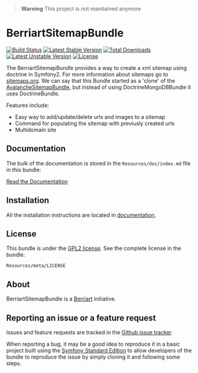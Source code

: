> **Warning**
> This project is not maintained anymore

# BerriartSitemapBundle

[![Build Status](https://travis-ci.org/artberri/BerriartSitemapBundle.svg?branch=master)](https://travis-ci.org/artberri/BerriartSitemapBundle) 
[![Latest Stable Version](https://poser.pugx.org/berriart/sitemap-bundle/v/stable)](https://packagist.org/packages/berriart/sitemap-bundle)
[![Total Downloads](https://poser.pugx.org/berriart/sitemap-bundle/downloads)](https://packagist.org/packages/berriart/sitemap-bundle)
[![Latest Unstable Version](https://poser.pugx.org/berriart/sitemap-bundle/v/unstable)](https://packagist.org/packages/berriart/sitemap-bundle)
[![License](https://poser.pugx.org/berriart/sitemap-bundle/license)](https://packagist.org/packages/berriart/sitemap-bundle)

The BerriartSitemapBundle provides a way to create a xml sitemap using doctrine in Symfony2.
For more information about sitemaps go to [sitemaps.org](http://www.sitemaps.org/). We can
say that this Bundle started as a 'clone' of the [AvalancheSitemapBundle](https://github.com/avalanche123/AvalancheSitemapBundle), but instead of using
DoctrineMongoDBBundle it uses DoctrineBundle.

Features include:

- Easy way to add/update/delete urls and images to a sitemap
- Command for populating the sitemap with previusly created urls
- Multidomain site

## Documentation

The bulk of the documentation is stored in the `Resources/doc/index.md`
file in this bundle:

[Read the Documentation](https://github.com/artberri/BerriartSitemapBundle/blob/master/Resources/doc/index.md)

## Installation

All the installation instructions are located in [documentation](https://github.com/artberri/BerriartSitemapBundle/blob/master/Resources/doc/index.md).

## License

This bundle is under the [GPL2 license](https://github.com/artberri/BerriartSitemapBundle/blob/master/Resources/meta/LICENSE). See the complete license in the bundle:

```
Resources/meta/LICENSE
```

## About

BerriartSitemapBundle is a [Berriart](http://www.berriart.com) initiative.

## Reporting an issue or a feature request

Issues and feature requests are tracked in the [Github issue tracker](https://github.com/artberri/BerriartSitemapBundle/issues).

When reporting a bug, it may be a good idea to reproduce it in a basic project
built using the [Symfony Standard Edition](https://github.com/symfony/symfony-standard)
to allow developers of the bundle to reproduce the issue by simply cloning it
and following some steps.
